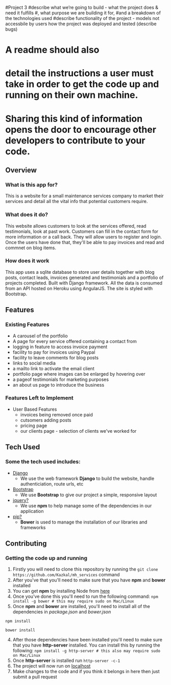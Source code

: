 #Project 3 
#describe what we’re going to build - what the project does & need it fulfills
#, what purpose we are building it for,
#and a breakdown of the technologies used
#describe  functionality of the project - models not accessbile by users
how the project was deployed and tested (describe bugs)
# A readme should also
# detail the instructions a user must take in order to get the code up and running on their own machine.
# Sharing this kind of information opens the door to encourage other developers to contribute to your code.

## Overview
### What is this app for?
 
This is a website for a small maintenance services company to market their services and detail all the vital info that potential customers require.
### What does it do?
 
This website allows customers to look at the services offered, read testimonials, look at past work. Customers can fill in the contact form for more information or a call back. They will allow users to register and login. Once the users have done that, they'll be able to pay invoices and read and commnet on blog items. 
### How does it work
 
This app uses a sqlite database to store user details together with blog posts, contact leads, invoices generated and testimonials and a portfolio of projects completed. Built with Django framework. All the data is consumed from an API hosted on Heroku using AngularJS. The site is styled with Bootstrap.

 
## Features
 ### Existing Features
- A carousel of the portfolio
- A page for every service offered containing a contact from
- logging in feature to access invoice payment
- facility to pay for invoices using Paypal
- facility to leave comments for blog posts
- links to social media
- a mailto link to activate the email client
- portfolio page where images can be enlarged by hovering over
- a pageof testimonials for marketing purposes
- an about us page to introduce the business
 
### Features Left to Implement
- User Based Features
    - invoices being removed once paid
    - cutsomers adding posts
    - pricing page
    - our clients page - selection of clients we've worked for


## Tech Used
 ### Some the tech used includes:
- [Django](https://www.djangoproject.com/)
    - We use the web framework **Django** to build the website, handle authenticiation, route urls, etc
- [Bootstrap](http://getbootstrap.com/)
    - We use **Bootstrap** to give our project a simple, responsive layout
- [jquery?](https://www.npmjs.com/)
    - We use **npm** to help manage some of the dependencies in our application
- [pip?](https://bower.io/)
    - **Bower** is used to manage the installation of our libraries and frameworks
    
## Contributing
### Getting the code up and running
1. Firstly you will need to clone this repository by running the ```git clone https://github.com/Kazkal/mh_services``` command
2. After you've that you'll need to make sure that you have **npm** and **bower** installed
  1. You can get **npm** by installing Node from [here](https://nodejs.org/en/)
  2. Once you've done this you'll need to run the following command:
     `npm install -g bower # this may require sudo on Mac/Linux`
3. Once **npm** and **bower** are installed, you'll need to install all of the dependencies in *package.json* and *bower.json*
  ```
  npm install
 
  bower install
  ```
4. After those dependencies have been installed you'll need to make sure that you have **http-server** installed. You can install this by running the following: ```npm install -g http-server # this also may require sudo on Mac/Linux```
5. Once **http-server** is installed run ```http-server -c-1```
6. The project will now run on [localhost](http://127.0.0.1:8080)
7. Make changes to the code and if you think it belongs in here then just submit a pull request